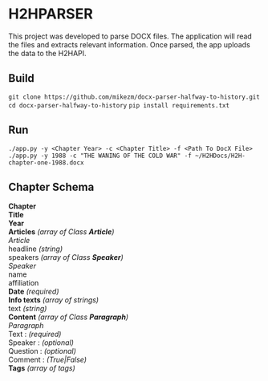 # H2HPARSER

This project was developed to parse DOCX files. The application will read the files and extracts relevant information. Once parsed, the app uploads the data to the H2HAPI.

## Build

`git clone https://github.com/mikezm/docx-parser-halfway-to-history.git`
`cd docx-parser-halfway-to-history`
`pip install requirements.txt`

## Run

`./app.py -y <Chapter Year> -c <Chapter Title> -f <Path To DocX File>`  
`./app.py -y 1988 -c "THE WANING OF THE COLD WAR" -f ~/H2HDocs/H2H-chapter-one-1988.docx`  

## Chapter Schema

**Chapter**  
    **Title**  
    **Year**  
    **Articles** *(array of Class **Article**)*  
        *Article*   
            headline *(string)*  
            speakers *(array of Class **Speaker**)*  
                *Speaker*  
                    name  
                    affiliation  
    **Date** *(required)*  
    **Info texts** *(array of strings)*   
        text *(string)*  
    **Content** *(array of Class **Paragraph**)*   
        *Paragraph*  
            Text     : *(required)*  
            Speaker  : *(optional)*  
            Question : *(optional)*  
            Comment  : *(True|False)*  
    **Tags** *(array of tags)*  